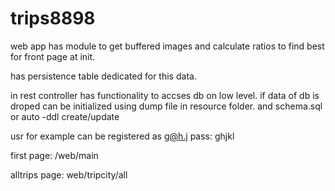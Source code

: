 # trips8898
web app has module to get buffered images and calculate ratios to find best for front page at init.

has persistence table dedicated for this data.

in rest controller has functionality to accses db on low level.
if data of db is droped can be initialized using dump file in resource folder.
and schema.sql
or auto -ddl create/update

usr for example can be registered as g@h.j pass: ghjkl

first page: /web/main

alltrips page: web/tripcity/all
